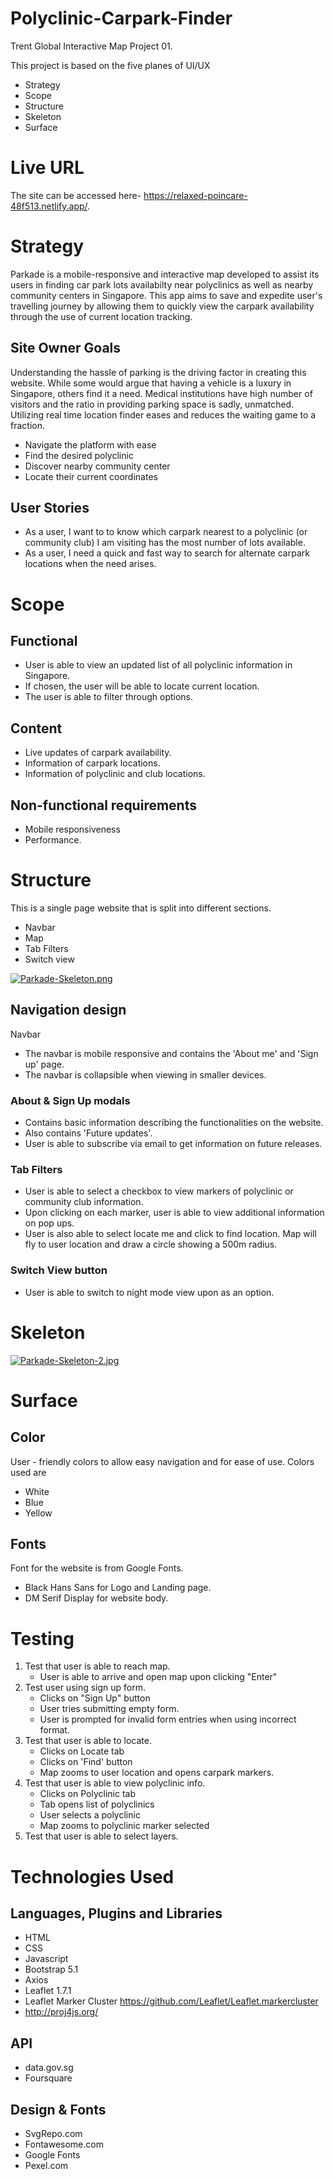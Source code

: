 # Polyclinic-Carpark-Finder
Trent Global Interactive Map Project 01.

This project is based on the five planes of UI/UX
- Strategy
- Scope
- Structure
- Skeleton
- Surface

# Live URL 
The site can be accessed here- https://relaxed-poincare-48f513.netlify.app/.


# Strategy 
Parkade is a mobile-responsive and interactive map developed to
assist its users in finding car park lots availabilty near polyclinics as
well as nearby community centers in Singapore. This app aims to
save and expedite user's travelling journey by allowing them to
quickly view the carpark availability through the use of current location
tracking.

## Site Owner Goals
Understanding the hassle of parking is the driving factor in creating
this website. While some would argue that having a vehicle is a
luxury in Singapore, others find it a need. Medical institutions have
high number of visitors and the ratio in providing parking space is
sadly, unmatched. Utilizing real time location finder eases and
reduces the waiting game to a fraction. 

- Navigate the platform with ease
- Find the desired polyclinic
- Discover nearby community center
- Locate their current coordinates

## User Stories 
- As a user, I want to to know which carpark nearest to a polyclinic (or community club) I am visiting 
has the most number of lots available. 
- As a user, I need a quick and fast way to search for alternate carpark locations when the need arises.

# Scope 
## Functional
- User is able to view an updated list of all polyclinic information in Singapore.
- If chosen, the user will be able to locate current location. 
- The user is able to filter through options. 

## Content 
- Live updates of carpark availability.
- Information of carpark locations.
- Information of polyclinic and club locations.

## Non-functional requirements
- Mobile responsiveness
- Performance. 

# Structure
This is a single page website that is split into different sections.

- Navbar
- Map
- Tab Filters
- Switch view

[![Parkade-Skeleton.png](https://i.postimg.cc/ZRkCr962/Parkade-Skeleton.png)](https://postimg.cc/wtVqzjfQ)

## Navigation design
Navbar
- The navbar is mobile responsive and contains the 'About me' and 'Sign up' page.
- The navbar is collapsible when viewing in smaller devices. 

### About & Sign Up modals
- Contains basic information describing the functionalities on the website.
- Also contains 'Future updates'.
- User is able to subscribe via email to get information on future releases.

### Tab Filters
- User is able to select a checkbox to view markers of polyclinic or community club information.
- Upon clicking on each marker, user is able to view additional information on pop ups. 
- User is also able to select locate me and click to find location. Map will fly to user location and draw a circle showing a 500m radius.

### Switch View button
- User is able to switch to night mode view upon as an option.

# Skeleton 

[![Parkade-Skeleton-2.jpg](https://i.postimg.cc/mDG7TppP/Parkade-Skeleton-2.jpg)](https://postimg.cc/HJBr2zgm)

# Surface
## Color
User - friendly colors to allow easy navigation and for ease of use. 
Colors used are 
 - White
 - Blue
 - Yellow 

## Fonts 
Font for the website is from Google Fonts. 
 - Black Hans Sans for Logo and Landing page.
 - DM Serif Display for website body. 

# Testing
1. Test that user is able to reach map. 
    - User is able to arrive and open map upon clicking "Enter" 
2. Test user using sign up form.
    - Clicks on "Sign Up" button
    - User tries submitting empty form. 
    - User is prompted for invalid form entries when using incorrect format.
3. Test that user is able to locate. 
    - Clicks on Locate tab
    - Clicks on 'Find' button
    - Map zooms to user location and opens carpark markers. 
4. Test that user is able to view polyclinic info.
    - Clicks on Polyclinic tab
    - Tab opens list of polyclinics
    - User selects a polyclinic
    - Map zooms to polyclinic marker selected 
5. Test that user is able to select layers.


# Technologies Used
## Languages, Plugins and Libraries
- HTML
- CSS
- Javascript
- Bootstrap 5.1
- Axios
- Leaflet 1.7.1
- Leaflet Marker Cluster https://github.com/Leaflet/Leaflet.markercluster
- http://proj4js.org/

## API
- data.gov.sg 
- Foursquare 

## Design & Fonts
- SvgRepo.com
- Fontawesome.com
- Google Fonts
- Pexel.com
